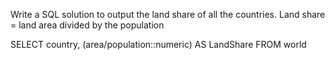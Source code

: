 Write a SQL solution to output the land share of all the countries. 
Land share = land area divided by the population

SELECT country, (area/population::numeric) AS LandShare FROM world 